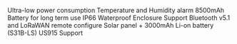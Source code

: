 Ultra-low power consumption
Temperature and Humidity alarm
8500mAh Battery for long term use
IP66 Waterproof Enclosure
Support Bluetooth v5.1 and LoRaWAN remote configure
Solar panel + 3000mAh Li-on battery (S31B-LS)
US915 Support
